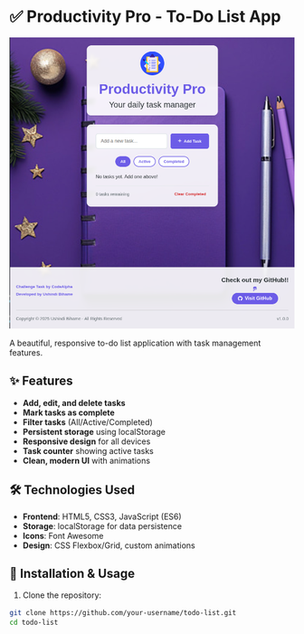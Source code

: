 # ✅ Productivity Pro - To-Do List App

![To-Do List Screenshot](images/todo.png)

A beautiful, responsive to-do list application with task management features.

## ✨ Features

- **Add, edit, and delete tasks**
- **Mark tasks as complete**
- **Filter tasks** (All/Active/Completed)
- **Persistent storage** using localStorage
- **Responsive design** for all devices
- **Task counter** showing active tasks
- **Clean, modern UI** with animations

## 🛠️ Technologies Used

- **Frontend**: HTML5, CSS3, JavaScript (ES6)
- **Storage**: localStorage for data persistence
- **Icons**: Font Awesome
- **Design**: CSS Flexbox/Grid, custom animations

## 🚀 Installation & Usage

1. Clone the repository: 
```bash
git clone https://github.com/your-username/todo-list.git
cd todo-list